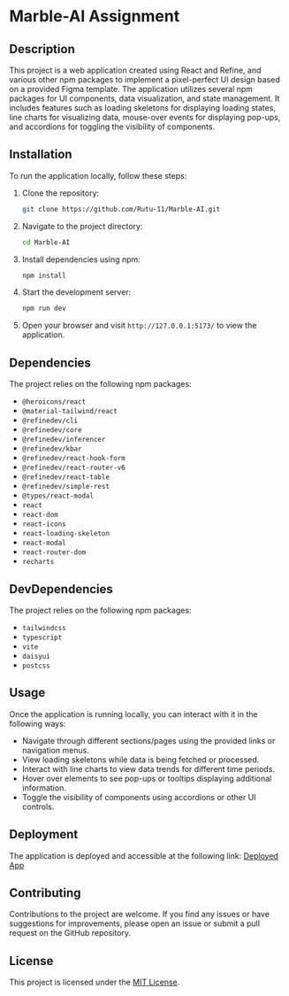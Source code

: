 # Marble-AI Assignment

## Description

This project is a web application created using React and Refine, and various other npm packages to implement a pixel-perfect UI design based on a provided Figma template. The application utilizes several npm packages for UI components, data visualization, and state management. It includes features such as loading skeletons for displaying loading states, line charts for visualizing data, mouse-over events for displaying pop-ups, and accordions for toggling the visibility of components.

## Installation

To run the application locally, follow these steps:

1. Clone the repository:
   ```bash
   git clone https://github.com/Rutu-11/Marble-AI.git
   ```

2. Navigate to the project directory:
   ```bash
   cd Marble-AI
   ```

3. Install dependencies using npm:
   ```bash
   npm install
   ```

4. Start the development server:
   ```bash
   npm run dev
   ```

5. Open your browser and visit `http://127.0.0.1:5173/` to view the application.

## Dependencies

The project relies on the following npm packages:

- `@heroicons/react`
- `@material-tailwind/react`
- `@refinedev/cli`
- `@refinedev/core`
- `@refinedev/inferencer`
- `@refinedev/kbar`
- `@refinedev/react-hook-form`
- `@refinedev/react-router-v6`
- `@refinedev/react-table`
- `@refinedev/simple-rest`
- `@types/react-modal`
- `react`
- `react-dom`
- `react-icons`
- `react-loading-skeleton`
- `react-modal`
- `react-router-dom`
- `recharts`


## DevDependencies

The project relies on the following npm packages:

- `tailwindcss`
- `typescript`
- `vite`
- `daisyui`
- `postcss`



## Usage

Once the application is running locally, you can interact with it in the following ways:

- Navigate through different sections/pages using the provided links or navigation menus.
- View loading skeletons while data is being fetched or processed.
- Interact with line charts to view data trends for different time periods.
- Hover over elements to see pop-ups or tooltips displaying additional information.
- Toggle the visibility of components using accordions or other UI controls.

## Deployment

The application is deployed and accessible at the following link: [Deployed App](https://refine-amber.vercel.app/)

## Contributing

Contributions to the project are welcome. If you find any issues or have suggestions for improvements, please open an issue or submit a pull request on the GitHub repository.

## License

This project is licensed under the [MIT License](LICENSE).